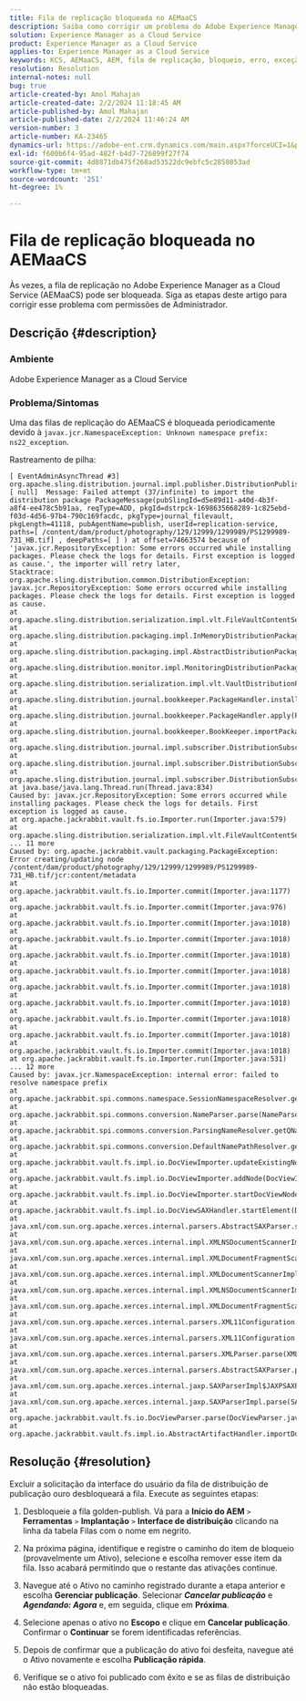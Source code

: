 ```yaml
---
title: Fila de replicação bloqueada no AEMaaCS
description: Saiba como corrigir um problema do Adobe Experience Manager as a Cloud Service em que a fila de replicação está bloqueada por um erro.
solution: Experience Manager as a Cloud Service
product: Experience Manager as a Cloud Service
applies-to: Experience Manager as a Cloud Service
keywords: KCS, AEMaaCS, AEM, fila de replicação, bloqueio, erro, exceção de pacote, java
resolution: Resolution
internal-notes: null
bug: true
article-created-by: Amol Mahajan
article-created-date: 2/2/2024 11:18:45 AM
article-published-by: Amol Mahajan
article-published-date: 2/2/2024 11:46:24 AM
version-number: 3
article-number: KA-23465
dynamics-url: https://adobe-ent.crm.dynamics.com/main.aspx?forceUCI=1&pagetype=entityrecord&etn=knowledgearticle&id=022354d2-bcc1-ee11-9079-6045bd006704
exl-id: f600b6f4-95ad-482f-b4d7-726899f27f74
source-git-commit: 4d8871db475f268ad53522dc9ebfc5c2850853ad
workflow-type: tm+mt
source-wordcount: '251'
ht-degree: 1%

---
```


# Fila de replicação bloqueada no AEMaaCS


Às vezes, a fila de replicação no Adobe Experience Manager as a Cloud Service (AEMaaCS) pode ser bloqueada. Siga as etapas deste artigo para corrigir esse problema com permissões de Administrador.

## Descrição {#description}


### <b>Ambiente</b>

Adobe Experience Manager as a Cloud Service



### <b>Problema/Sintomas</b>

Uma das filas de replicação do AEMaaCS é bloqueada periodicamente devido à `javax.jcr.NamespaceException: Unknown namespace prefix: ns22_exception`.



Rastreamento de pilha:




```
[ EventAdminAsyncThread #3]  org.apache.sling.distribution.journal.impl.publisher.DistributionPublisher [ null]  Message: Failed attempt (37/infinite) to import the distribution package PackageMessage(pubSlingId=d5e89d11-a40d-4b3f-a8f4-ee478c5b91aa, reqType=ADD, pkgId=dstrpck-1698635668289-1c825ebd-f03d-4d56-97b4-790c169facdc, pkgType=journal_filevault, pkgLength=41118, pubAgentName=publish, userId=replication-service, paths=[ /content/dam/product/photography/129/12999/1299989/PS1299989-731_HB.tif] , deepPaths=[ ] ) at offset=74663574 because of 'javax.jcr.RepositoryException: Some errors occurred while installing packages. Please check the logs for details. First exception is logged as cause.', the importer will retry later,
Stacktrace: org.apache.sling.distribution.common.DistributionException: javax.jcr.RepositoryException: Some errors occurred while installing packages. Please check the logs for details. First exception is logged as cause.
at org.apache.sling.distribution.serialization.impl.vlt.FileVaultContentSerializer.importFromStream(FileVaultContentSerializer.java:159)
at org.apache.sling.distribution.packaging.impl.InMemoryDistributionPackageBuilder.installPackageInternal(InMemoryDistributionPackageBuilder.java:119)
at org.apache.sling.distribution.packaging.impl.AbstractDistributionPackageBuilder.installPackage(AbstractDistributionPackageBuilder.java:156)
at org.apache.sling.distribution.monitor.impl.MonitoringDistributionPackageBuilder.installPackage(MonitoringDistributionPackageBuilder.java:92)
at org.apache.sling.distribution.serialization.impl.vlt.VaultDistributionPackageBuilderFactory.installPackage(VaultDistributionPackageBuilderFactory.java:317)
at org.apache.sling.distribution.journal.bookkeeper.PackageHandler.installAddPackage(PackageHandler.java:78)
at org.apache.sling.distribution.journal.bookkeeper.PackageHandler.apply(PackageHandler.java:61)
at org.apache.sling.distribution.journal.bookkeeper.BookKeeper.importPackage(BookKeeper.java:155)
at org.apache.sling.distribution.journal.impl.subscriber.DistributionSubscriber.processQueueItem(DistributionSubscriber.java:396)
at org.apache.sling.distribution.journal.impl.subscriber.DistributionSubscriber.fetchAndProcessQueueItem(DistributionSubscriber.java:348)
at org.apache.sling.distribution.journal.impl.subscriber.DistributionSubscriber.processQueue(DistributionSubscriber.java:326)
at java.base/java.lang.Thread.run(Thread.java:834)
Caused by: javax.jcr.RepositoryException: Some errors occurred while installing packages. Please check the logs for details. First exception is logged as cause.
at org.apache.jackrabbit.vault.fs.io.Importer.run(Importer.java:579)
at org.apache.sling.distribution.serialization.impl.vlt.FileVaultContentSerializer.importFromStream(FileVaultContentSerializer.java:151)
... 11 more
Caused by: org.apache.jackrabbit.vault.packaging.PackageException: Error creating/updating node /content/dam/product/photography/129/12999/1299989/PS1299989-731_HB.tif/jcr:content/metadata
at org.apache.jackrabbit.vault.fs.io.Importer.commit(Importer.java:1177)
at org.apache.jackrabbit.vault.fs.io.Importer.commit(Importer.java:976)
at org.apache.jackrabbit.vault.fs.io.Importer.commit(Importer.java:1018)
at org.apache.jackrabbit.vault.fs.io.Importer.commit(Importer.java:1018)
at org.apache.jackrabbit.vault.fs.io.Importer.commit(Importer.java:1018)
at org.apache.jackrabbit.vault.fs.io.Importer.commit(Importer.java:1018)
at org.apache.jackrabbit.vault.fs.io.Importer.commit(Importer.java:1018)
at org.apache.jackrabbit.vault.fs.io.Importer.commit(Importer.java:1018)
at org.apache.jackrabbit.vault.fs.io.Importer.commit(Importer.java:1018)
at org.apache.jackrabbit.vault.fs.io.Importer.commit(Importer.java:1018)
at org.apache.jackrabbit.vault.fs.io.Importer.commit(Importer.java:1018)
at org.apache.jackrabbit.vault.fs.io.Importer.run(Importer.java:531)
... 12 more
Caused by: javax.jcr.NamespaceException: internal error: failed to resolve namespace prefix
at org.apache.jackrabbit.spi.commons.namespace.SessionNamespaceResolver.getURI(SessionNamespaceResolver.java:62)
at org.apache.jackrabbit.spi.commons.conversion.NameParser.parse(NameParser.java:189)
at org.apache.jackrabbit.spi.commons.conversion.ParsingNameResolver.getQName(ParsingNameResolver.java:64)
at org.apache.jackrabbit.spi.commons.conversion.DefaultNamePathResolver.getQName(DefaultNamePathResolver.java:74)
at org.apache.jackrabbit.vault.fs.impl.io.DocViewImporter.updateExistingNode(DocViewImporter.java:1054)
at org.apache.jackrabbit.vault.fs.impl.io.DocViewImporter.addNode(DocViewImporter.java:947)
at org.apache.jackrabbit.vault.fs.impl.io.DocViewImporter.startDocViewNode(DocViewImporter.java:406)
at org.apache.jackrabbit.vault.fs.impl.io.DocViewSAXHandler.startElement(DocViewSAXHandler.java:348)
at java.xml/com.sun.org.apache.xerces.internal.parsers.AbstractSAXParser.startElement(AbstractSAXParser.java:510)
at java.xml/com.sun.org.apache.xerces.internal.impl.XMLNSDocumentScannerImpl.scanStartElement(XMLNSDocumentScannerImpl.java:374)
at java.xml/com.sun.org.apache.xerces.internal.impl.XMLDocumentFragmentScannerImpl$FragmentContentDriver.next(XMLDocumentFragmentScannerImpl.java:2710)
at java.xml/com.sun.org.apache.xerces.internal.impl.XMLDocumentScannerImpl.next(XMLDocumentScannerImpl.java:605)
at java.xml/com.sun.org.apache.xerces.internal.impl.XMLNSDocumentScannerImpl.next(XMLNSDocumentScannerImpl.java:112)
at java.xml/com.sun.org.apache.xerces.internal.impl.XMLDocumentFragmentScannerImpl.scanDocument(XMLDocumentFragmentScannerImpl.java:534)
at java.xml/com.sun.org.apache.xerces.internal.parsers.XML11Configuration.parse(XML11Configuration.java:888)
at java.xml/com.sun.org.apache.xerces.internal.parsers.XML11Configuration.parse(XML11Configuration.java:824)
at java.xml/com.sun.org.apache.xerces.internal.parsers.XMLParser.parse(XMLParser.java:141)
at java.xml/com.sun.org.apache.xerces.internal.parsers.AbstractSAXParser.parse(AbstractSAXParser.java:1216)
at java.xml/com.sun.org.apache.xerces.internal.jaxp.SAXParserImpl$JAXPSAXParser.parse(SAXParserImpl.java:635)
at java.xml/com.sun.org.apache.xerces.internal.jaxp.SAXParserImpl.parse(SAXParserImpl.java:324)
at org.apache.jackrabbit.vault.fs.io.DocViewParser.parse(DocViewParser.java:254)
at org.apache.jackrabbit.vault.fs.impl.io.AbstractArtifactHandler.importDocView(AbstractArtifactHandler.j
```



## Resolução {#resolution}


Excluir a solicitação da interface do usuário da fila de distribuição de publicação ouro desbloqueará a fila. Execute as seguintes etapas:



1. Desbloqueie a fila golden-publish. Vá para a <b>Início do AEM</b> `>`  <b>Ferramentas</b> `>`  <b>Implantação</b> `>`  <b>Interface de distribuição</b> clicando na linha da tabela Filas com o nome em negrito.


2. Na próxima página, identifique e registre o caminho do item de bloqueio (provavelmente um Ativo), selecione e escolha remover esse item da fila. Isso acabará permitindo que o restante das ativações continue.


3. Navegue até o Ativo no caminho registrado durante a etapa anterior e escolha <b>Gerenciar publicação</b>. Selecionar <b>*Cancelar publicação</b>* e <b>*Agendando: Agora</b>* e, em seguida, clique em <b>Próxima</b>.


4. Selecione apenas o ativo no <b>Escopo</b> e clique em <b>Cancelar publicação</b>. Confirmar o <b>Continuar</b> se forem identificadas referências.


5. Depois de confirmar que a publicação do ativo foi desfeita, navegue até o Ativo novamente e escolha <b>Publicação rápida</b>.


6. Verifique se o ativo foi publicado com êxito e se as filas de distribuição não estão bloqueadas.

